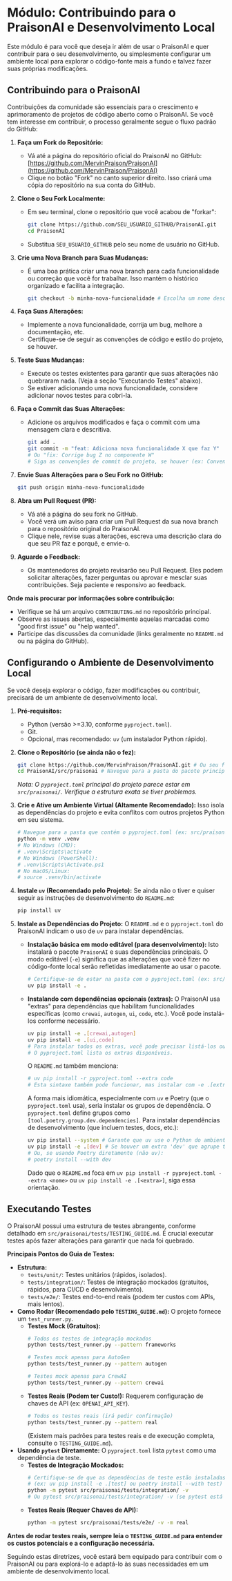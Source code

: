 # Módulo: Contribuindo para o PraisonAI e Desenvolvimento Local

Este módulo é para você que deseja ir além de usar o PraisonAI e quer contribuir para o seu desenvolvimento, ou simplesmente configurar um ambiente local para explorar o código-fonte mais a fundo e talvez fazer suas próprias modificações.

## Contribuindo para o PraisonAI

Contribuições da comunidade são essenciais para o crescimento e aprimoramento de projetos de código aberto como o PraisonAI. Se você tem interesse em contribuir, o processo geralmente segue o fluxo padrão do GitHub:

1.  **Faça um Fork do Repositório:**
    *   Vá até a página do repositório oficial do PraisonAI no GitHub: [https://github.com/MervinPraison/PraisonAI](https://github.com/MervinPraison/PraisonAI)
    *   Clique no botão "Fork" no canto superior direito. Isso criará uma cópia do repositório na sua conta do GitHub.

2.  **Clone o Seu Fork Localmente:**
    *   Em seu terminal, clone o repositório que você acabou de "forkar":
        ```bash
        git clone https://github.com/SEU_USUARIO_GITHUB/PraisonAI.git
        cd PraisonAI
        ```
    *   Substitua `SEU_USUARIO_GITHUB` pelo seu nome de usuário no GitHub.

3.  **Crie uma Nova Branch para Suas Mudanças:**
    *   É uma boa prática criar uma nova branch para cada funcionalidade ou correção que você for trabalhar. Isso mantém o histórico organizado e facilita a integração.
        ```bash
        git checkout -b minha-nova-funcionalidade # Escolha um nome descritivo para a branch
        ```

4.  **Faça Suas Alterações:**
    *   Implemente a nova funcionalidade, corrija um bug, melhore a documentação, etc.
    *   Certifique-se de seguir as convenções de código e estilo do projeto, se houver.

5.  **Teste Suas Mudanças:**
    *   Execute os testes existentes para garantir que suas alterações não quebraram nada. (Veja a seção "Executando Testes" abaixo).
    *   Se estiver adicionando uma nova funcionalidade, considere adicionar novos testes para cobri-la.

6.  **Faça o Commit das Suas Alterações:**
    *   Adicione os arquivos modificados e faça o commit com uma mensagem clara e descritiva.
        ```bash
        git add .
        git commit -m "feat: Adiciona nova funcionalidade X que faz Y"
        # Ou "fix: Corrige bug Z no componente W"
        # Siga as convenções de commit do projeto, se houver (ex: Conventional Commits).
        ```

7.  **Envie Suas Alterações para o Seu Fork no GitHub:**
    ```bash
    git push origin minha-nova-funcionalidade
    ```

8.  **Abra um Pull Request (PR):**
    *   Vá até a página do seu fork no GitHub.
    *   Você verá um aviso para criar um Pull Request da sua nova branch para o repositório original do PraisonAI.
    *   Clique nele, revise suas alterações, escreva uma descrição clara do que seu PR faz e porquê, e envie-o.

9.  **Aguarde o Feedback:**
    *   Os mantenedores do projeto revisarão seu Pull Request. Eles podem solicitar alterações, fazer perguntas ou aprovar e mesclar suas contribuições. Seja paciente e responsivo ao feedback.

**Onde mais procurar por informações sobre contribuição:**
*   Verifique se há um arquivo `CONTRIBUTING.md` no repositório principal.
*   Observe as issues abertas, especialmente aquelas marcadas como "good first issue" ou "help wanted".
*   Participe das discussões da comunidade (links geralmente no `README.md` ou na página do GitHub).

## Configurando o Ambiente de Desenvolvimento Local

Se você deseja explorar o código, fazer modificações ou contribuir, precisará de um ambiente de desenvolvimento local.

1.  **Pré-requisitos:**
    *   Python (versão >=3.10, conforme `pyproject.toml`).
    *   Git.
    *   Opcional, mas recomendado: `uv` (um instalador Python rápido).

2.  **Clone o Repositório (se ainda não o fez):**
    ```bash
    git clone https://github.com/MervinPraison/PraisonAI.git # Ou seu fork
    cd PraisonAI/src/praisonai # Navegue para a pasta do pacote principal que contém o pyproject.toml
    ```
    *Nota: O `pyproject.toml` principal do projeto parece estar em `src/praisonai/`. Verifique a estrutura exata se tiver problemas.*

3.  **Crie e Ative um Ambiente Virtual (Altamente Recomendado):**
    Isso isola as dependências do projeto e evita conflitos com outros projetos Python em seu sistema.
    ```bash
    # Navegue para a pasta que contém o pyproject.toml (ex: src/praisonai)
    python -m venv .venv
    # No Windows (CMD):
    # .venv\Scripts\activate
    # No Windows (PowerShell):
    # .venv\Scripts\Activate.ps1
    # No macOS/Linux:
    # source .venv/bin/activate
    ```

4.  **Instale `uv` (Recomendado pelo Projeto):**
    Se ainda não o tiver e quiser seguir as instruções de desenvolvimento do `README.md`:
    ```bash
    pip install uv
    ```

5.  **Instale as Dependências do Projeto:**
    O `README.md` e o `pyproject.toml` do PraisonAI indicam o uso de `uv` para instalar dependências.
    *   **Instalação básica em modo editável (para desenvolvimento):**
        Isto instalará o pacote `PraisonAI` e suas dependências principais. O modo editável (`-e`) significa que as alterações que você fizer no código-fonte local serão refletidas imediatamente ao usar o pacote.
        ```bash
        # Certifique-se de estar na pasta com o pyproject.toml (ex: src/praisonai)
        uv pip install -e .
        ```
    *   **Instalando com dependências opcionais (extras):**
        O PraisonAI usa "extras" para dependências que habilitam funcionalidades específicas (como `crewai`, `autogen`, `ui`, `code`, etc.). Você pode instalá-los conforme necessário.
        ```bash
        uv pip install -e .[crewai,autogen]
        uv pip install -e .[ui,code]
        # Para instalar todos os extras, você pode precisar listá-los ou verificar se há um extra "all".
        # O pyproject.toml lista os extras disponíveis.
        ```
        O `README.md` também menciona:
        ```bash
        # uv pip install -r pyproject.toml --extra code
        # Esta sintaxe também pode funcionar, mas instalar com -e .[extra] é comum para desenvolvimento local.
        ```
        A forma mais idiomática, especialmente com `uv` e Poetry (que o `pyproject.toml` usa), seria instalar os grupos de dependência. O `pyproject.toml` define grupos como `[tool.poetry.group.dev.dependencies]`.
        Para instalar dependências de desenvolvimento (que incluem testes, docs, etc.):
        ```bash
        uv pip install --system # Garante que uv use o Python do ambiente virtual ativo
        uv pip install -e .[dev] # Se houver um extra 'dev' que agrupe tudo
        # Ou, se usando Poetry diretamente (não uv):
        # poetry install --with dev
        ```
        Dado que o `README.md` foca em `uv pip install -r pyproject.toml --extra <nome>` ou `uv pip install -e .[<extra>]`, siga essa orientação.

## Executando Testes

O PraisonAI possui uma estrutura de testes abrangente, conforme detalhado em `src/praisonai/tests/TESTING_GUIDE.md`. É crucial executar testes após fazer alterações para garantir que nada foi quebrado.

**Principais Pontos do Guia de Testes:**

*   **Estrutura:**
    *   `tests/unit/`: Testes unitários (rápidos, isolados).
    *   `tests/integration/`: Testes de integração mockados (gratuitos, rápidos, para CI/CD e desenvolvimento).
    *   `tests/e2e/`: Testes end-to-end reais (podem ter custos com APIs, mais lentos).
*   **Como Rodar (Recomendado pelo `TESTING_GUIDE.md`):**
    O projeto fornece um `test_runner.py`.
    *   **Testes Mock (Gratuitos):**
        ```bash
        # Todos os testes de integração mockados
        python tests/test_runner.py --pattern frameworks

        # Testes mock apenas para AutoGen
        python tests/test_runner.py --pattern autogen

        # Testes mock apenas para CrewAI
        python tests/test_runner.py --pattern crewai
        ```
    *   **Testes Reais (Podem ter Custo!):**
        Requerem configuração de chaves de API (ex: `OPENAI_API_KEY`).
        ```bash
        # Todos os testes reais (irá pedir confirmação)
        python tests/test_runner.py --pattern real
        ```
        (Existem mais padrões para testes reais e de execução completa, consulte o `TESTING_GUIDE.md`).
*   **Usando `pytest` Diretamente:**
    O `pyproject.toml` lista `pytest` como uma dependência de teste.
    *   **Testes de Integração Mockados:**
        ```bash
        # Certifique-se de que as dependências de teste estão instaladas no seu ambiente virtual
        # (ex: uv pip install -e .[test] ou poetry install --with test)
        python -m pytest src/praisonai/tests/integration/ -v
        # Ou pytest src/praisonai/tests/integration/ -v (se pytest está no PATH do venv)
        ```
    *   **Testes Reais (Requer Chaves de API):**
        ```bash
        python -m pytest src/praisonai/tests/e2e/ -v -m real
        ```

**Antes de rodar testes reais, sempre leia o `TESTING_GUIDE.md` para entender os custos potenciais e a configuração necessária.**

Seguindo estas diretrizes, você estará bem equipado para contribuir com o PraisonAI ou para explorá-lo e adaptá-lo às suas necessidades em um ambiente de desenvolvimento local.
